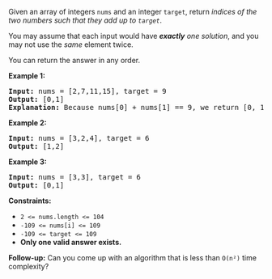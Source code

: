 Given an array of integers `nums` and an integer `target`, return *indices of the two numbers such that they add up to `target`*.

You may assume that each input would have ***exactly** one solution*, and you may not use the *same* element twice.

You can return the answer in any order.

**Example 1:**
<pre>
<b>Input:</b> nums = [2,7,11,15], target = 9
<b>Output:</b> [0,1]
<b>Explanation:</b> Because nums[0] + nums[1] == 9, we return [0, 1].
</pre>

**Example 2:**
<pre>
<b>Input:</b> nums = [3,2,4], target = 6
<b>Output:</b> [1,2]
</pre>

**Example 3:**
<pre>
<b>Input:</b> nums = [3,3], target = 6
<b>Output:</b> [0,1]
</pre>

**Constraints:**
- `2 <= nums.length <= 104`
- `-109 <= nums[i] <= 109`
- `-109 <= target <= 109`
- **Only one valid answer exists.**

**Follow-up:** Can you come up with an algorithm that is less than `O(n²)` time complexity?
